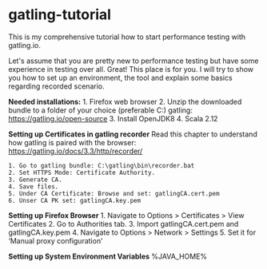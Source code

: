 # gatling-tutorial
This is my comprehensive tutorial how to start performance testing with gatling.io.

Let's assume that you are pretty new to performance testing but have some experience in testing over all. Great! This place is for you. I will try to show you how to set up an environment, the tool and explain some basics regarding recorded scenario.

__Needed installations:__
	1. Firefox web browser
	2. Unzip the downloaded bundle to a folder of your choice (preferable C:\) gatling: https://gatling.io/open-source
	3. Install OpenJDK8
	4. Scala 2.12

__Setting up Certificates in gatling recorder__
Read this chapter to understand how gatling is paired with the browser: https://gatling.io/docs/3.3/http/recorder/

	1. Go to gatling bundle: C:\gatling\bin\recorder.bat
	2. Set HTTPS Mode: Certificate Authority. 
	3. Generate CA.
	4. Save files.
	5. Under CA Certificate: Browse and set: gatlingCA.cert.pem
	6. Unser CA PK set: gatlingCA.key.pem

__Setting up Firefox Browser__
	1. Navigate to Options > Certificates > View Certificates
	2. Go to Authorities tab.
	3. Import gatlingCA.cert.pem and gatlingCA.key.pem
	4. Navigate to Options > Network > Settings
	5. Set it for ‘Manual proxy configuration’

__Setting up System Environment Variables__
%JAVA_HOME%
